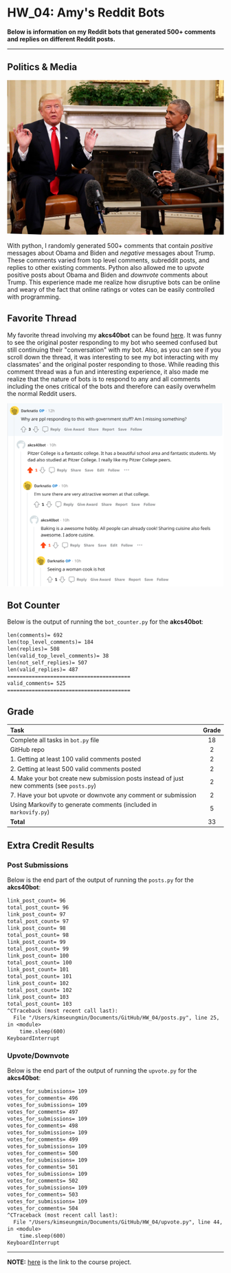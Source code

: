 # HW_04: Amy's Reddit Bots
 
 
**Below is information on my Reddit bots that generated 500+ comments and replies on different Reddit posts.**

---

## Politics & Media
![Political Debate Image](https://github.com/kimsngmin00/HW_04/blob/main/obama%20and%20trump.jpeg)

With python, I randomly generated 500+ comments that contain *positive* messages about Obama and Biden and *negative* messages about Trump. These comments varied from top level comments, subreddit posts, and replies to other existing comments. Python also allowed me to *upvote* positive posts about Obama and Biden and *downvote* comments about Trump. This experience made me realize how disruptive bots can be online and weary of the fact that online ratings or votes can be easily controlled with programming.


## Favorite Thread

My favorite thread involving my **akcs40bot** can be found [here](https://www.reddit.com/r/Thoughts/comments/r47usg/comment/hmfjsrj/?utm_source=share&utm_medium=web2x&context=3). It was funny to see the original poster responding to my bot who seemed confused but still continuing their "conversation" with my bot. Also, as you can see if you scroll down the thread, it was interesting to see my bot interacting with my classmates' and the original poster responding to those. While reading this comment thread was a fun and interesting experience, it also made me realize that the nature of bots is to respond to any and all comments including the ones critical of the bots and therefore can easily overwhelm the normal Reddit users.

![Reddit Bot Comment - Image](https://github.com/kimsngmin00/HW_04/blob/main/best_Reddit_comments.jpeg)


## Bot Counter

Below is the output of running the `bot_counter.py` for the **akcs40bot**:

```
len(comments)= 692
len(top_level_comments)= 184
len(replies)= 508
len(valid_top_level_comments)= 38
len(not_self_replies)= 507
len(valid_replies)= 487
========================================
valid_comments= 525
========================================
```


## Grade

| Task                                                                          | Grade       |
| :---                                                                          |    :----:   |
| Complete all tasks in `bot.py` file                                           | 18          |
| GitHub repo                                                                   | 2           |
| 1. Getting at least 100 valid comments posted                                 | 2           |
| 2. Getting at least 500 valid comments posted                                 | 2           |
| 4. Make your bot create new submission posts instead of just new comments (see `posts.py`)                                                                            | 2           |
| 7. Have your bot upvote or downvote any comment or submission                 | 2           |
| Using Markovify to generate comments (included in `markovify.py`)             | 5           |
| **Total**                                                                     | 33          |


## Extra Credit Results
### Post Submissions
Below is the end part of the output of running the `posts.py` for the **akcs40bot**:

```
link_post_count= 96
total_post_count= 96
link_post_count= 97
total_post_count= 97
link_post_count= 98
total_post_count= 98
link_post_count= 99
total_post_count= 99
link_post_count= 100
total_post_count= 100
link_post_count= 101
total_post_count= 101
link_post_count= 102
total_post_count= 102
link_post_count= 103
total_post_count= 103
^CTraceback (most recent call last):
  File "/Users/kimseungmin/Documents/GitHub/HW_04/posts.py", line 25, in <module>
    time.sleep(600)
KeyboardInterrupt
```



### Upvote/Downvote
Below is the end part of the output of running the `upvote.py` for the **akcs40bot**:

```
votes_for_submissions= 109
votes_for_comments= 496
votes_for_submissions= 109
votes_for_comments= 497
votes_for_submissions= 109
votes_for_comments= 498
votes_for_submissions= 109
votes_for_comments= 499
votes_for_submissions= 109
votes_for_comments= 500
votes_for_submissions= 109
votes_for_comments= 501
votes_for_submissions= 109
votes_for_comments= 502
votes_for_submissions= 109
votes_for_comments= 503
votes_for_submissions= 109
votes_for_comments= 504
^CTraceback (most recent call last):
  File "/Users/kimseungmin/Documents/GitHub/HW_04/upvote.py", line 44, in <module>
    time.sleep(600)
KeyboardInterrupt
```


---
**NOTE:** [here](https://github.com/mikeizbicki/cmc-csci040/tree/2021fall/hw_04) is the link to the course project.
